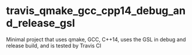 # travis_qmake_gcc_cpp14_debug_and_release_gsl
Minimal project that uses qmake, GCC, C++14, uses the GSL in debug and release build, and is tested by Travis CI
